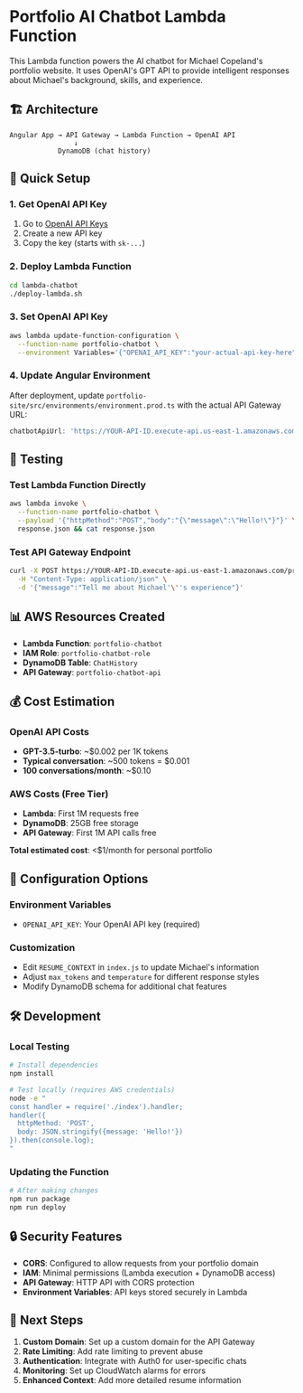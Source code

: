 # Portfolio AI Chatbot Lambda Function

This Lambda function powers the AI chatbot for Michael Copeland's portfolio website. It uses OpenAI's GPT API to provide intelligent responses about Michael's background, skills, and experience.

## 🏗️ Architecture

```
Angular App → API Gateway → Lambda Function → OpenAI API
                ↓
            DynamoDB (chat history)
```

## 🚀 Quick Setup

### 1. Get OpenAI API Key
1. Go to [OpenAI API Keys](https://platform.openai.com/api-keys)
2. Create a new API key
3. Copy the key (starts with `sk-...`)

### 2. Deploy Lambda Function
```bash
cd lambda-chatbot
./deploy-lambda.sh
```

### 3. Set OpenAI API Key
```bash
aws lambda update-function-configuration \
  --function-name portfolio-chatbot \
  --environment Variables='{"OPENAI_API_KEY":"your-actual-api-key-here"}'
```

### 4. Update Angular Environment
After deployment, update `portfolio-site/src/environments/environment.prod.ts` with the actual API Gateway URL:

```typescript
chatbotApiUrl: 'https://YOUR-API-ID.execute-api.us-east-1.amazonaws.com/prod/chat'
```

## 🧪 Testing

### Test Lambda Function Directly
```bash
aws lambda invoke \
  --function-name portfolio-chatbot \
  --payload '{"httpMethod":"POST","body":"{\"message\":\"Hello!\"}"}' \
  response.json && cat response.json
```

### Test API Gateway Endpoint
```bash
curl -X POST https://YOUR-API-ID.execute-api.us-east-1.amazonaws.com/prod/chat \
  -H "Content-Type: application/json" \
  -d '{"message":"Tell me about Michael'\''s experience"}'
```

## 📊 AWS Resources Created

- **Lambda Function**: `portfolio-chatbot`
- **IAM Role**: `portfolio-chatbot-role`
- **DynamoDB Table**: `ChatHistory`
- **API Gateway**: `portfolio-chatbot-api`

## 💰 Cost Estimation

### OpenAI API Costs
- **GPT-3.5-turbo**: ~$0.002 per 1K tokens
- **Typical conversation**: ~500 tokens = $0.001
- **100 conversations/month**: ~$0.10

### AWS Costs (Free Tier)
- **Lambda**: First 1M requests free
- **DynamoDB**: 25GB free storage
- **API Gateway**: First 1M API calls free

**Total estimated cost**: <$1/month for personal portfolio

## 🔧 Configuration Options

### Environment Variables
- `OPENAI_API_KEY`: Your OpenAI API key (required)

### Customization
- Edit `RESUME_CONTEXT` in `index.js` to update Michael's information
- Adjust `max_tokens` and `temperature` for different response styles
- Modify DynamoDB schema for additional chat features

## 🛠️ Development

### Local Testing
```bash
# Install dependencies
npm install

# Test locally (requires AWS credentials)
node -e "
const handler = require('./index').handler;
handler({
  httpMethod: 'POST',
  body: JSON.stringify({message: 'Hello!'})
}).then(console.log);
"
```

### Updating the Function
```bash
# After making changes
npm run package
npm run deploy
```

## 🔒 Security Features

- **CORS**: Configured to allow requests from your portfolio domain
- **IAM**: Minimal permissions (Lambda execution + DynamoDB access)
- **API Gateway**: HTTP API with CORS protection
- **Environment Variables**: API keys stored securely in Lambda

## 📝 Next Steps

1. **Custom Domain**: Set up a custom domain for the API Gateway
2. **Rate Limiting**: Add rate limiting to prevent abuse
3. **Authentication**: Integrate with Auth0 for user-specific chats
4. **Monitoring**: Set up CloudWatch alarms for errors
5. **Enhanced Context**: Add more detailed resume information



